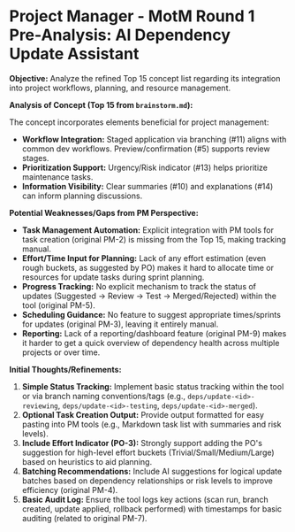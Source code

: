 # Project Manager - MotM Round 1 Pre-Analysis: AI Dependency Update Assistant

**Objective:** Analyze the refined Top 15 concept list regarding its integration into project workflows, planning, and resource management.

**Analysis of Concept (Top 15 from `brainstorm.md`):**

The concept incorporates elements beneficial for project management:

*   **Workflow Integration:** Staged application via branching (#11) aligns with common dev workflows. Preview/confirmation (#5) supports review stages.
*   **Prioritization Support:** Urgency/Risk indicator (#13) helps prioritize maintenance tasks.
*   **Information Visibility:** Clear summaries (#10) and explanations (#14) can inform planning discussions.

**Potential Weaknesses/Gaps from PM Perspective:**

*   **Task Management Automation:** Explicit integration with PM tools for task creation (original PM-2) is missing from the Top 15, making tracking manual.
*   **Effort/Time Input for Planning:** Lack of any effort estimation (even rough buckets, as suggested by PO) makes it hard to allocate time or resources for update tasks during sprint planning.
*   **Progress Tracking:** No explicit mechanism to track the status of updates (Suggested -> Review -> Test -> Merged/Rejected) within the tool (original PM-5).
*   **Scheduling Guidance:** No feature to suggest appropriate times/sprints for updates (original PM-3), leaving it entirely manual.
*   **Reporting:** Lack of a reporting/dashboard feature (original PM-9) makes it harder to get a quick overview of dependency health across multiple projects or over time.

**Initial Thoughts/Refinements:**

1.  **Simple Status Tracking:** Implement basic status tracking within the tool or via branch naming conventions/tags (e.g., `deps/update-<id>-reviewing`, `deps/update-<id>-testing`, `deps/update-<id>-merged`).
2.  **Optional Task Creation Output:** Provide output formatted for easy pasting into PM tools (e.g., Markdown task list with summaries and risk levels).
3.  **Include Effort Indicator (PO-3):** Strongly support adding the PO's suggestion for high-level effort buckets (Trivial/Small/Medium/Large) based on heuristics to aid planning.
4.  **Batching Recommendations:** Include AI suggestions for logical update batches based on dependency relationships or risk levels to improve efficiency (original PM-4).
5.  **Basic Audit Log:** Ensure the tool logs key actions (scan run, branch created, update applied, rollback performed) with timestamps for basic auditing (related to original PM-7). 